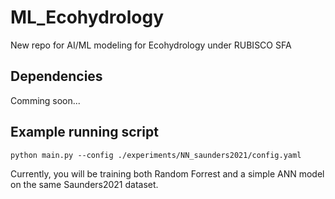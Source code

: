 # ML_Ecohydrology
New repo for AI/ML modeling for Ecohydrology under RUBISCO SFA

## Dependencies
Comming soon...

## Example running script
```
python main.py --config ./experiments/NN_saunders2021/config.yaml
```
Currently, you will be training both Random Forrest and a simple ANN model on the same Saunders2021 dataset. 
